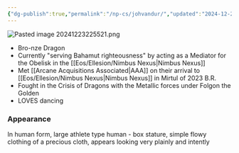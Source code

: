 ```yaml
---
{"dg-publish":true,"permalink":"/np-cs/johvandur/","updated":"2024-12-23T21:55:23.801-06:00"}
---
```


![Pasted image 20241223225521.png](/img/user/Images/Pasted%20image%2020241223225521.png)
- Bro-nze Dragon
- Currently "serving Bahamut righteousness" by acting as a Mediator for the Obelisk in the [[Eos/Ellesion/Nimbus Nexus\|Nimbus Nexus]]
- Met [[Arcane Acquisitions Associated\|AAA]] on their arrival to [[Eos/Ellesion/Nimbus Nexus\|Nimbus Nexus]] in Mirtul of 2023 B.R.
- Fought in the Crisis of Dragons with the Metallic forces under Folgon the Golden
- LOVES dancing

### Appearance
In human form, large athlete type human - box stature, simple flowy clothing of a precious cloth, appears looking very plainly and intently
